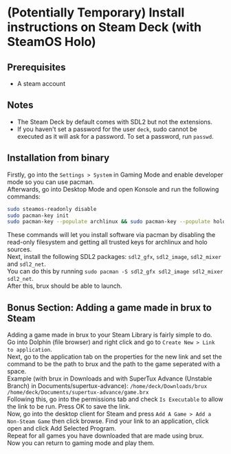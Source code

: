 # (Potentially Temporary) Install instructions on Steam Deck (with SteamOS Holo)
## Prerequisites
* A steam account
## Notes
* The Steam Deck by default comes with SDL2 but not the extensions.
* If you haven't set a password for the user `deck`, sudo cannot be executed as it will ask for a password. To set a password, run `passwd`.
## Installation from binary
Firstly, go into the `Settings > System` in Gaming Mode and enable developer mode so you can use pacman. <br>
Afterwards, go into Desktop Mode and open Konsole and run the following commands:
```sh
sudo steamos-readonly disable
sudo pacman-key init
sudo pacman-key --populate archlinux && sudo pacman-key --populate holo
```
These commands will let you install software via pacman by disabling the read-only filesystem and getting all trusted keys for archlinux and holo sources. <br>
Next, install the following SDL2 packages: `sdl2_gfx`, `sdl2_image`, `sdl2_mixer` and `sdl2_net`. <br>
You can do this by running `sudo pacman -S sdl2_gfx sdl2_image sdl2_mixer sdl2_net`. <br>
After this, brux should be able to launch.
## Bonus Section: Adding a game made in brux to Steam
Adding a game made in brux to your Steam Library is fairly simple to do. <br>
Go into Dolphin (file browser) and right click and go to `Create New > Link to application`. <br>
Next, go to the application tab on the properties for the new link and set the command to be the path to brux and the path to the game seperated with a space. <br>
Example (with brux in Downloads and with SuperTux Advance (Unstable Branch) in Documents/supertux-advance): `/home/deck/Downloads/brux /home/deck/Documents/supertux-advance/game.brx` <br>
Following this, go into the permissions tab and check `Is Executable` to allow the link to be run. Press OK to save the link. <br>
Now, go into the desktop client for Steam and press `Add A Game > Add a Non-Steam Game` then click browse. Find your link to an application, click open and click Add Selected Program. <br>
Repeat for all games you have downloaded that are made using brux. <br>
Now you can return to gaming mode and play them.
